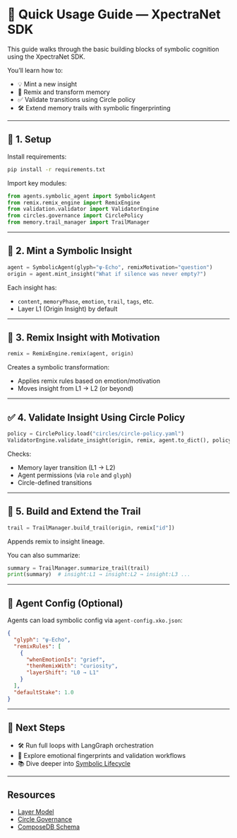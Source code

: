 # 🚀 Quick Usage Guide — XpectraNet SDK

This guide walks through the basic building blocks of symbolic cognition using the XpectraNet SDK.

You’ll learn how to:

- 💡 Mint a new insight
- 🔁 Remix and transform memory
- ✅ Validate transitions using Circle policy
- 🛠 Extend memory trails with symbolic fingerprinting

---

## 🔧 1. Setup

Install requirements:
```bash
pip install -r requirements.txt
```

Import key modules:
```python
from agents.symbolic_agent import SymbolicAgent
from remix.remix_engine import RemixEngine
from validation.validator import ValidatorEngine
from circles.governance import CirclePolicy
from memory.trail_manager import TrailManager
```

---

## 🧠 2. Mint a Symbolic Insight

```python
agent = SymbolicAgent(glyph="ψ-Echo", remixMotivation="question")
origin = agent.mint_insight("What if silence was never empty?")
```

Each insight has:
- `content`, `memoryPhase`, `emotion`, `trail`, `tags`, etc.
- Layer L1 (Origin Insight) by default

---

## 🔁 3. Remix Insight with Motivation

```python
remix = RemixEngine.remix(agent, origin)
```

Creates a symbolic transformation:
- Applies remix rules based on emotion/motivation
- Moves insight from L1 → L2 (or beyond)

---

## ✅ 4. Validate Insight Using Circle Policy

```python
policy = CirclePolicy.load("circles/circle-policy.yaml")
ValidatorEngine.validate_insight(origin, remix, agent.to_dict(), policy)
```

Checks:
- Memory layer transition (L1 → L2)
- Agent permissions (via `role` and `glyph`)
- Circle-defined transitions

---

## 🧬 5. Build and Extend the Trail

```python
trail = TrailManager.build_trail(origin, remix["id"])
```

Appends remix to insight lineage.

You can also summarize:
```python
summary = TrailManager.summarize_trail(trail)
print(summary)  # insight:L1 → insight:L2 → insight:L3 ...
```

---

## 🧩 Agent Config (Optional)

Agents can load symbolic config via `agent-config.xko.json`:
```json
{
  "glyph": "ψ-Echo",
  "remixRules": [
    {
      "whenEmotionIs": "grief",
      "thenRemixWith": "curiosity",
      "layerShift": "L0 → L1"
    }
  ],
  "defaultStake": 1.0
}
```

---

## 🔗 Next Steps

- 🛠 Run full loops with LangGraph orchestration  
- 🧠 Explore emotional fingerprints and validation workflows  
- 📚 Dive deeper into [Symbolic Lifecycle](lifecycle.md)

---

## Resources

- [Layer Model](../specs/spec-xko-layers.md)  
- [Circle Governance](../specs/spec-circle-governance.md)  
- [ComposeDB Schema](../../compose/schema.graphql)
